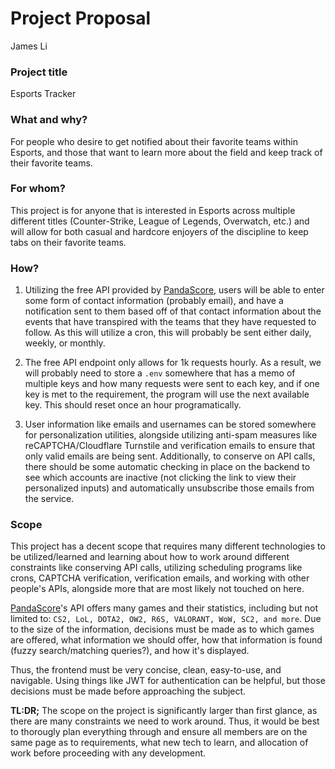 # Project Proposal
James Li

### Project title

Esports Tracker

### What and why?

For people who desire to get notified about their favorite teams within Esports, and those that want to learn more about the field and keep track of their favorite teams. 

### For whom?

This project is for anyone that is interested in Esports across multiple different titles (Counter-Strike, League of Legends, Overwatch, etc.) and will allow for both casual and hardcore enjoyers of the discipline to keep tabs on their favorite teams.

### How?

1. Utilizing the free API provided by [PandaScore](https://pandascore.co/), users will be able to enter some form of contact information (probably email), and have a notification sent to them based off of that contact information about the events that have transpired with the teams that they have requested to follow. As this will utilize a cron, this will probably be sent either daily, weekly, or monthly.

2. The free API endpoint only allows for 1k requests hourly. As a result, we will probably need to store a `.env` somewhere that has a memo of multiple keys and how many requests were sent to each key, and if one key is met to the requirement, the program will use the next available key. This should reset once an hour programatically.

3. User information like emails and usernames can be stored somewhere for personalization utilities, alongside utilizing anti-spam measures like reCAPTCHA/Cloudflare Turnstile and verification emails to ensure that only valid emails are being sent. Additionally, to conserve on API calls, there should be some automatic checking in place on the backend to see which accounts are inactive (not clicking the link to view their personalized inputs) and automatically unsubscribe those emails from the service.

### Scope

This project has a decent scope that requires many different technologies to be utilized/learned and learning about how to work around different constraints like conserving API calls, utilizing scheduling programs like crons, CAPTCHA verification, verification emails, and working with other people's APIs, alongside more that are most likely not touched on here.

  [PandaScore](https://pandascore.co/)'s API offers many games and their statistics, including but not limited to: `CS2, LoL, DOTA2, OW2, R6S, VALORANT, WoW, SC2, and more`. Due to the size of the information, decisions must be made as to which games are offered, what information we should offer, how that information is found (fuzzy search/matching queries?), and how it's displayed. 

  Thus, the frontend must be very concise, clean, easy-to-use, and navigable. Using things like JWT for authentication can be helpful, but those decisions must be made before approaching the subject.

**TL:DR;** The scope on the project is significantly larger than first glance, as there are many constraints we need to work around. Thus, it would be best to thorougly plan everything through and ensure all members are on the same page as to requirements, what new tech to learn, and allocation of work before proceeding with any development. 